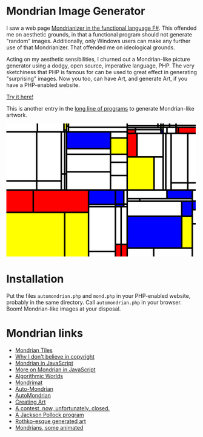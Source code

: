 # Mondrian Image Generator

I saw a web page 
[Mondrianizer in the functional language F#](http://www.clear-lines.com/blog/post/Transform-a-picture-in-the-style-of-Mondrian-with-FSharp.aspx).
This offended me on aesthetic grounds, in that a functional program should not generate "random"
images. Additionally, only Windows users can make any further use of that Mondrianizer.
That offended me on ideological grounds.

Acting on my aesthetic sensibilities, I churned out a Mondrian-like picture generator
using a dodgy, open source, imperative language, PHP.
The very sketchiness that PHP is famous for can be used to great effect
in generating "surprising" images. Now you too, can have Art,
and generate Art, if you have a PHP-enabled website.

[Try it here!](http://stratigery.com/automondrian.php)

This is another entry in the
[long line of programs](http://noll.uscannenberg.org/Art%20Papers/Mondrian.pdf)
to generate Mondrian-like artwork.

![Example Mondrianesque Art](https://raw.githubusercontent.com/bediger4000/automondrian/master/example.png)

# Installation

Put the files `automondrian.php` and `mond.php` in your PHP-enabled website, probably
in the same directory. Call `automondrian.php` in your browser. Boom! Mondrian-like
images at your disposal.

# Mondrian links

* [Mondrian Tiles](https://github.com/nvdv/mondrianify)
* [Why I don't believe in copyright](https://github.com/JEFworks/mondrian-generator)
* [Mondrian in JavaScript](http://www.dl.unospace.net/mondrian/)
* [More on Mondrian in JavaScript](http://vart.institute/mondrian/index.html)
* [Algorithmic Worlds](http://www.algorithmic-worlds.net/expo/work.php?work=20110122-mond2)
* [Mondrimat](http://www.stephen.com/mondrimat/)
* [Auto-Mondrian](http://www.green-lion.net/mondrian_image.html)
* [AutoMondrian](http://ooer.com/automondrian/)
* [Creating Art](https://arxiv.org/abs/1801.04486v2)
* [A contest, now, unfortunately, closed.](https://news.ycombinator.com/item?id=5042963)
* [A Jackson Pollock program](http://tombooth.co.uk/painting-in-clojure/)
* [Rothko-esque generated art](https://patternsofideas.github.io/posts/rothkos/)
* [Mondrians, some animated](https://github.com/okayzed/mondrians)
